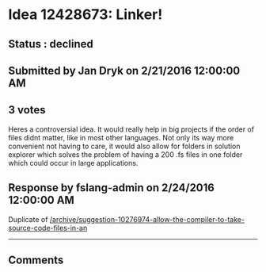 # Idea 12428673: Linker! #

## Status : declined

## Submitted by Jan Dryk on 2/21/2016 12:00:00 AM

## 3 votes

Heres a controversial idea. It would really help in big projects if the order of files didnt matter, like in most other languages. Not only its way more convenient not having to care, it would also allow for folders in solution explorer which solves the problem of having a 200 .fs files in one folder which could occur in large applications.



## Response by fslang-admin on 2/24/2016 12:00:00 AM

Duplicate of [/archive/suggestion-10276974-allow-the-compiler-to-take-source-code-files-in-an](/archive/suggestion-10276974-allow-the-compiler-to-take-source-code-files-in-an.md)

------------------------
## Comments

